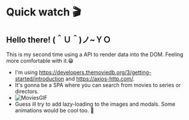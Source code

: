 # Quick watch 🎬
## Hello there! (＾Ｕ＾)ノ~ＹＯ
This is my second time using a API to render data into the DOM. Feeling more comfortable with it.😁
- I'm using https://developers.themoviedb.org/3/getting-started/introduction and https://axios-http.com/.
- It's gonna be a SPA where you can search from movies to series or directors.
- ![MoviesGIF](https://user-images.githubusercontent.com/69522907/168444264-91467aa6-58a5-47da-8996-d41dff8ef28a.gif)
- Guess ill try to add lazy-loading to the images and modals. Some animations would be cool too. 🤔

